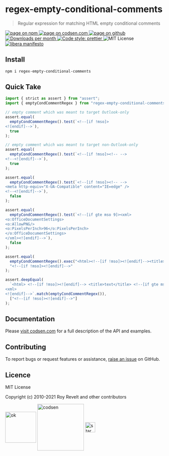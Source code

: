 # regex-empty-conditional-comments

> Regular expression for matching HTML empty conditional comments

<div class="package-badges">
  <a href="https://www.npmjs.com/package/regex-empty-conditional-comments" rel="nofollow noreferrer noopener">
    <img src="https://img.shields.io/badge/-npm-blue?style=flat-square" alt="page on npm">
  </a>
  <a href="https://codsen.com/os/regex-empty-conditional-comments" rel="nofollow noreferrer noopener">
    <img src="https://img.shields.io/badge/-codsen-blue?style=flat-square" alt="page on codsen.com">
  </a>
  <a href="https://github.com/codsen/codsen/tree/main/packages/regex-empty-conditional-comments" rel="nofollow noreferrer noopener">
    <img src="https://img.shields.io/badge/-github-blue?style=flat-square" alt="page on github">
  </a>
  <a href="https://npmcharts.com/compare/regex-empty-conditional-comments?interval=30" rel="nofollow noreferrer noopener" target="_blank">
    <img src="https://img.shields.io/npm/dm/regex-empty-conditional-comments.svg?style=flat-square" alt="Downloads per month">
  </a>
  <a href="https://prettier.io" rel="nofollow noreferrer noopener" target="_blank">
    <img src="https://img.shields.io/badge/code_style-prettier-brightgreen.svg?style=flat-square" alt="Code style: prettier">
  </a>
  <img src="https://img.shields.io/badge/licence-MIT-brightgreen.svg?style=flat-square" alt="MIT License">
  <a href="https://liberamanifesto.com" rel="nofollow noreferrer noopener" target="_blank">
    <img src="https://img.shields.io/badge/libera-manifesto-lightgrey.svg?style=flat-square" alt="libera manifesto">
  </a>
</div>

## Install

```bash
npm i regex-empty-conditional-comments
```

## Quick Take

```js
import { strict as assert } from "assert";
import { emptyCondCommentRegex } from "regex-empty-conditional-comments";

// empty comment which was meant to target Outlook-only
assert.equal(
  emptyCondCommentRegex().test(`<!--[if !mso]>
<![endif]-->`),
  true
);

// empty comment which was meant to target non-Outlook-only
assert.equal(
  emptyCondCommentRegex().test(`<!--[if !mso]><!-- -->
<!--<![endif]-->`),
  true
);

assert.equal(
  emptyCondCommentRegex().test(`<!--[if !mso]><!-- -->
<meta http-equiv="X-UA-Compatible" content="IE=edge" />
<!--<![endif]-->`),
  false
);

assert.equal(
  emptyCondCommentRegex().test(`<!--[if gte mso 9]><xml>
<o:OfficeDocumentSettings>
<o:AllowPNG/>
<o:PixelsPerInch>96</o:PixelsPerInch>
</o:OfficeDocumentSettings>
</xml><![endif]-->`),
  false
);

assert.equal(
  emptyCondCommentRegex().exec("<html><!--[if !mso]><![endif]--><title>")[0],
  "<!--[if !mso]><![endif]-->"
);

assert.deepEqual(
  `<html> <!--[if !mso]><![endif]--> <title>text</title> <!--[if gte mso 9]>
<xml>
<![endif]-->`.match(emptyCondCommentRegex()),
  ["<!--[if !mso]><![endif]-->"]
);
```

## Documentation

Please [visit codsen.com](https://codsen.com/os/regex-empty-conditional-comments/) for a full description of the API and examples.

## Contributing

To report bugs or request features or assistance, [raise an issue](https://github.com/codsen/codsen/issues/new/choose) on GitHub.

## Licence

MIT License

Copyright (c) 2010-2021 Roy Revelt and other contributors

<img src="https://codsen.com/images/png-codsen-ok.png" width="98" alt="ok" align="center"> <img src="https://codsen.com/images/png-codsen-1.png" width="148" alt="codsen" align="center"> <img src="https://codsen.com/images/png-codsen-star-small.png" width="32" alt="star" align="center">
